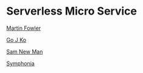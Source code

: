 # Serverless Micro Service

[Martin Fowler](https://martinfowler.com/articles/serverless.html#WhatIsServerless)

[Go J Ko](https://gojko.net/2017/10/05/serverless-design-gotocph.html)

[Sam New Man](https://samnewman.io/books/building_microservices/)

[Symphonia](https://blog.symphonia.io/all-of-our-content-79bd3a05aed1)
